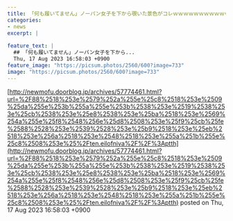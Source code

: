 ```yaml
---
title: 「何も履いてません」ノーパン女子を下から覗いた景色がコレｗｗｗｗｗｗｗｗｗｗｗ
categories:
- news
excerpt: |
  
feature_text: |
  ## 「何も履いてません」ノーパン女子を下から...
  Thu, 17 Aug 2023 16:58:03 +0900
feature_image: "https://picsum.photos/2560/600?image=733"
image: "https://picsum.photos/2560/600?image=733"
---
```


[http://newmofu.doorblog.jp/archives/57774461.html?url=%2F88%2518%253e%2579%252a%255e%25c8%2518%253e%2509%25da%255e%253b%255a%255e%253b%2538%253e%2519%2538%253e%25cb%2538%253e%25e8%2538%253e%25ba%2518%253e%2569%254a%255e%25f8%2548%256e%25d8%2508%253e%25f9%25cb%25fe%2588%2528%253e%2539%2528%253e%25b9%2518%253e%25eb%2518%253e%256a%2518%253e%2548%2518%253e%255a%251b%255e%25c8%2508%253e%25%2Ften.eilofniva%2F%2F%3Aptth](http://newmofu.doorblog.jp/archives/57774461.html?url=%2F88%2518%253e%2579%252a%255e%25c8%2518%253e%2509%25da%255e%253b%255a%255e%253b%2538%253e%2519%2538%253e%25cb%2538%253e%25e8%2538%253e%25ba%2518%253e%2569%254a%255e%25f8%2548%256e%25d8%2508%253e%25f9%25cb%25fe%2588%2528%253e%2539%2528%253e%25b9%2518%253e%25eb%2518%253e%256a%2518%253e%2548%2518%253e%255a%251b%255e%25c8%2508%253e%25%2Ften.eilofniva%2F%2F%3Aptth)
posted on Thu, 17 Aug 2023 16:58:03 +0900

<!--more-->


